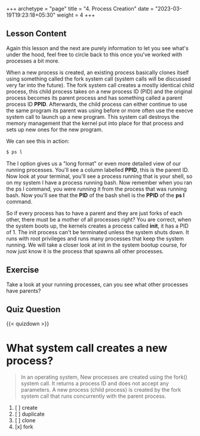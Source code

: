 +++
archetype = "page"
title = "4. Process Creation"
date = "2023-03-19T19:23:18+05:30"
weight = 4
+++

## Lesson Content

Again this lesson and the next are purely information to let you see what's under the hood, feel free to circle back to this once you've worked with processes a bit more.

When a new process is created, an existing process basically clones itself using something called the fork system call (system calls will be discussed very far into the future). The fork system call creates a mostly identical child process, this child process takes on a new process ID (PID) and the original process becomes its parent process and has something called a parent process ID **PPID**. Afterwards, the child process can either continue to use the same program its parent was using before or more often use the execve system call to launch up a new program. This system call destroys the memory management that the kernel put into place for that process and sets up new ones for the new program. 

We can see this in action:

```bash
$ ps l
```

The l option gives us a "long format" or even more detailed view of our running processes. You'll see a column labelled **PPID**, this is the parent ID. Now look at your terminal, you'll see a process running that is your shell, so on my system I have a process running bash. Now remember when you ran the ps l command, you were running it from the process that was running bash. Now you'll see that the **PID** of the bash shell is the **PPID** of the **ps l** command.

So if every process has to have a parent and they are just forks of each other, there must be a mother of all processes right? You are correct, when the system boots up, the kernels creates a process called **init**, it has a PID of 1. The init process can't be terminated unless the system shuts down. It runs with root privileges and runs many processes that keep the system running. We will take a closer look at init in the system bootup course, for now just know it is the process that spawns all other processes.

## Exercise

Take a look at your running processes, can you see what other processes have parents?

## Quiz Question

{{< quizdown >}}

# What system call creates a new process?

> In an operating system, New processes are created using the fork() system call. It returns a process ID and does not accept any parameters. A new process (child process) is created by the fork system call that runs concurrently with the parent process.

1. [ ] create
2. [ ] duplicate
3. [ ] clone
4. [x] fork
